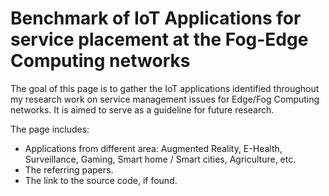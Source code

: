 # Benchmark of IoT Applications for service placement at the Fog-Edge Computing networks



The goal of this page is to gather the IoT applications identified throughout my research work on service management issues for Edge/Fog Computing networks.  It is aimed to serve as a guideline for future research.


The page includes:
  - Applications from different area: Augmented Reality, E-Health, Surveillance, Gaming, Smart home / Smart cities, Agriculture, etc.
  - The referring papers.
  - The link to the source code, if found.